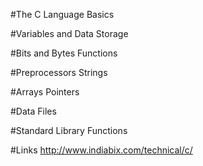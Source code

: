 #The C Language Basics

#Variables and Data Storage

#Bits and Bytes	Functions

#Preprocessors	Strings

#Arrays	Pointers

#Data Files

#Standard Library Functions


#Links
http://www.indiabix.com/technical/c/ 